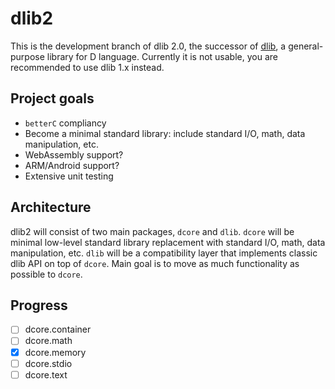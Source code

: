 dlib2
=====
This is the development branch of dlib 2.0, the successor of [dlib](https://github.com/gecko0307/dlib), a general-purpose library for D language. Currently it is not usable, you are recommended to use dlib 1.x instead.

Project goals
-------------
* `betterC` compliancy
* Become a minimal standard library: include standard I/O, math, data manipulation, etc.
* WebAssembly support?
* ARM/Android support?
* Extensive unit testing

Architecture
------------
dlib2 will consist of two main packages, `dcore` and `dlib`. `dcore` will be minimal low-level standard library replacement with standard I/O, math, data manipulation, etc. `dlib` will be a compatibility layer that implements classic dlib API on top of `dcore`. Main goal is to move as much functionality as possible to `dcore`.

Progress
--------
* [ ] dcore.container
* [ ] dcore.math
* [x] dcore.memory
* [ ] dcore.stdio
* [ ] dcore.text
